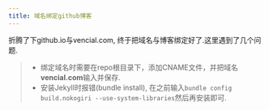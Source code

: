 ```yaml
---
title: 域名绑定github博客
---
```


折腾了下github.io与vencial.com, 终于把域名与博客绑定好了.这里遇到了几个问题.

> * 绑定域名时需要在repo根目录下，添加CNAME文件，并把域名**vencial.com**输入并保存.
> * 安装Jekyll时报错(bundle install), 在之前输入`bundle config build.nokogiri --use-system-libraries`然后再安装即可.
